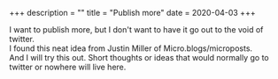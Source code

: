 +++
description = ""
title = "Publish more"
date = 2020-04-03
+++

I want to publish more, but I don't want to have it go out to the void of twitter.  
I found this neat idea from Justin Miller of Micro.blogs/microposts.  
And I will try this out. Short thoughts or ideas that would normally go to twitter or nowhere will live here.
